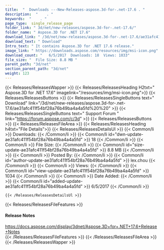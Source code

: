 ```yaml
---
title:  "  Downloads ---New-Releases-aspose.3d-for-.net-17.6 . " 
description:  "    . " 
keywords:  "    . " 
page_type:  single_release_page
folder_link: " 3d/net/new-releases/aspose.3d-for-.net-17.6/"
folder_name: " Aspose.3D for .NET 17.6"
download_link: " /3d/net/new-releases/aspose.3d-for-.net-17.6/ae31afc411f54bf28a76b49ba4a4a5fd"
download_text: " Download"
Intro_text: " It contains Aspose.3D for .NET 17.6 release."
image_link: " https://downloads.aspose.com/resources/img/msi-icon.png"
download_count: "   6/5/2017  Downloads: 18  Views: 1033"
file_size: "  File Size: 8.8 MB "
parent_path: "3d/net"
section_parent_path: "3d/net"
weight: 123 
---
```


{{< Releases/ReleasesWapper >}}
  {{< Releases/ReleasesHeading H2txt=" Aspose.3D for .NET 17.6" imagelink="/resources/img/msi-icon.png">}}
  {{< Releases/ReleasesButtons >}}
    {{< Releases/ReleasesSingleButtons text=" Download" link="/3d/net/new-releases/aspose.3d-for-.net-17.6/ae31afc411f54bf28a76b49ba4a4a5fd%20%20" >}}
    {{< Releases/ReleasesSingleButtons text=" Support Forum " link="https://forum.aspose.com/c/3d" >}}
  {{< Releases/ReleasesButtons >}}
  {{< Releases/ReleasesFileArea >}}
    {{< Releases/ReleasesHeading h4txt="File Details">}}
    {{< Releases/ReleasesDetailsUl >}}
            {{< Common/li  >}} Downloads: {{< /Common/li >}} 
      {{< Common/li id="dwn-update-ae31afc411f54bf28a76b49ba4a4a5fd" >}} 18 {{< /Common/li >}} 
      {{< Common/li  >}} File Size: {{< /Common/li >}} 
      {{< Common/li id="size-update-ae31afc411f54bf28a76b49ba4a4a5fd" >}} 8.8 MB {{< /Common/li >}} 
      {{< Common/li  >}} Posted By: {{< /Common/li >}} 
      {{< Common/li id="author-update-ae31afc411f54bf28a76b49ba4a4a5fd" >}} lex.chou {{< /Common/li >}} 
      {{< Common/li  >}} Views: {{< /Common/li >}} 
      {{< Common/li id="view-update-ae31afc411f54bf28a76b49ba4a4a5fd" >}} 1034 {{< /Common/li >}} 
      {{< Common/li  >}} Date Added: {{< /Common/li >}} 
      {{< Common/li id="added-update-ae31afc411f54bf28a76b49ba4a4a5fd" >}} 6/5/2017 {{< /Common/li >}} 

    {{< /Releases/ReleasesDetailsUl >}}

  {{< Releases/ReleasesFileFeatures >}}
      <h4>Release Notes</h4><div><a href="https://docs.aspose.com/display/3dnet/Aspose.3D+for+.NET+17.6+Release+Notes">https://docs.aspose.com/display/3dnet/Aspose.3D+for+.NET+17.6+Release+Notes</a></div>
  {{< /Releases/ReleasesFileFeatures >}}
 {{< /Releases/ReleasesFileArea >}}
{{< /Releases/ReleasesWapper >}}


